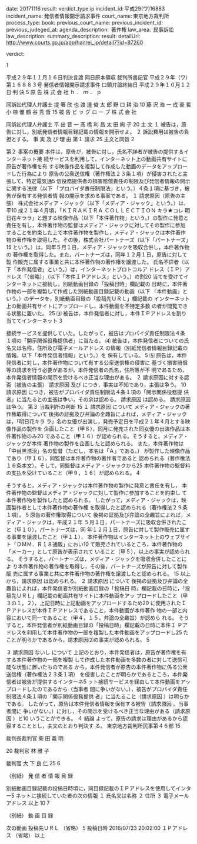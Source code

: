 
date: 20171116
result: 
verdict_type:ip
incident_id: 平成29(ワ)16883
incident_name: 発信者情報開示請求事件
court_name: 東京地方裁判所
process_type:
book: 
previous_court_name:
previous_incident_id:
previous_judeged_at:
agenda_description:  著作権
law_area:  民事訴訟
law_description: 
summary_description: 
result: 
detailUrl: http://www.courts.go.jp/app/hanrei_jp/detail7?id=87260

verdict:

1 
 
平成２９年１１月１６日判決言渡 同日原本領収 裁判所書記官 
平成２９年（ワ）第１６８８３号 発信者情報開示請求事件 
口頭弁論終結日 平成２９年１０月１２日 
判       決 
 5 
原       告        株 式 会 社 ｈ ． ｍ ． ｐ 
 
同訴訟代理人弁護士        提 箸 欣 也 
                 渡  邉  俊 太 郎 
                 野 口 耕 治 10 
                 藤 沢 浩 一 
                 成  豪 哲 
                 小 椋  優 
                 鶴 谷 秀 哲 
 15 
被       告        ビ ッ グ ロ ー ブ 株 式 会 社 
 
同訴訟代理人弁護士        平   出   晋   一 
                 髙   橋   利   昌 
                 太 田 絢 子 20 
主       文 
１ 被告は，原告に対し，別紙発信者情報目録記載の情報を開示せよ。 
２ 訴訟費用は被告の負担とする。 
事 実 及 び 理 由 
第１ 請求 25 
   主文と同旨 
2 
 
第２ 事案の概要 
本件は，原告が，被告に対し，氏名不詳者が被告の提供するインターネット接
続サービスを利用して，インターネット上の動画共有サイトに原告が著作権を有
する映像作品を複製して作成した動画のデータをアップロードした行為により
原告の公衆送信権（著作権法２３条１項）が侵害されたと主張して，特定電気通5 
信役務提供者の損害賠償責任の制限及び発信者情報の開示に関する法律（以下
「プロバイダ責任制限法」という。）４条１項に基づき，被告が保有する発信者情
報の開示を求める事案である。 
 １ 請求原因（原告の主張） 
   株式会社メディア・ジャック（以下「メディア・ジャック」という。）は，平10 
成２１年４月頃，「ＫＩＲＡＫＩＲＡ ＣＯＬＬＥＣＴＩＯＮ キラ★コレ 明
日花キララ」と題する映像作品（以下「本件著作物」という。）の製作に発意と
責任を有し，本件著作物の監督はメディア・ジャックに対してその製作に参加
することを約束した上で本件著作物を製作し，メディア・ジャックは本件著作
物の著作権を取得した。その後，株式会社パートナーズ（以下「パートナーズ」15 
という。）は，同年５月１日，メディア・ジャックを吸収合併し，本件著作物の
著作権を取得した。また，パートナーズは，同年１２月１日，原告に対して製
作販売に属する事業と共に本件著作物の著作権を譲渡した。 
   氏名不詳者（以下「本件発信者」という。）は，インターネットプロトコルア
ドレス（ＩＰ）アドレス「（省略）」（以下「本件ＩＰアドレス」という。）の割20 
当てを受けてインターネットに接続し，別紙動画目録の「投稿日時」欄記載の
日時に，本件著作物の一部を複製して作成した別紙動画目録記載の動画（以下
「本件動画」という。）のデータを，別紙動画目録の「投稿先ＵＲＬ」欄記載の
インターネット上の動画共有サイトにアップロードし，本件動画を不特定多数
の者が閲覧できる状態に置いた。 25 
  ⑶ 被告は，本件発信者に対し，本件ＩＰアドレスを割り当ててインターネット
3 
 
接続サービスを提供していた。したがって，被告はプロバイダ責任制限法４条
１項の「開示関係役務提供者」に当たる。 
⑷ 被告は，本件発信者についての氏名又は名称，住所及び電子メールアドレス
の情報（別紙発信者情報目録記載の情報。以下「本件発信者情報」という。）を
保有している。 5 
⑸ 原告は，本件発信者に対し，本件著作物について有する公衆送信権の侵害に
基づく損害賠償等の請求を行う必要があるが，本件発信者の氏名，住所等が不
明であるため，本件発信者情報の開示を受けるべき正当な理由がある。 
 ２ 請求原因に対する認否（被告の主張） 
   請求原因 及び につき，事実は不知であり，主張は争う。 10 
請求原因 につき，被告がプロバイダ責任制限法４条１項の「開示関係役務提
供者」に当たるとの主張は争い，その余は認める。 
請求原因 は認める。 
請求原因 は争う。 
第３ 当裁判所の判断 15 
１ 請求原因 について 
  メディア・ジャックの著作権取得について 
   後掲の証拠及び弁論の全趣旨によれば，メディア・ジャックは，「明日花キラ
ラ」名の女優が出演し，発売予定日を平成２１年４月とする映像作品の製作を
企画したこと（甲８），同月に発売された同女優の出演作品は本件著作物のみ20 
であること（甲１６）が認められる。そうすると，メディア・ジャックが本件
著作物の製作を企画したと認められる。 
また，本件著作物は「中目黒浩治」名の監督（ただし，本名は「Ａ」である。）
が製作した映像作品であり（甲１６），同監督は本件著作物の著作者であると
認められる（著作権法１６条本文）。そして，同監督はメディア・ジャックから25 
本件著作物の監督料の支払を受けていること（甲９，１６）が認められる。 
4 
 
そうすると，メディア・ジャックは本件著作物の製作に発意と責任を有し，
本件著作物の監督はメディア・ジャックに対して製作に参加することを約束し
て本件著作物を製作したと認められる。 
したがって，メディア・ジャックは，映画製作者として本件著作物の著作権
を取得したと認められる（著作権法２９条１項）。 5 
   原告の著作権取得について 
    後掲の証拠及び弁論の全趣旨によれば，メディア・ジャックは，平成２１年
５月１日，パートナーズに吸収合併されたこと（甲１０），パートナーズは，同
年１２月１日，原告に対して製作販売に属する事業を譲渡したこと（甲１１），
本件著作物はインターネット上のウェブサイト「ＤＭＭ．Ｒ１８通販」におい10 
て販売されているところ，本件著作物の「メーカー」として原告が表示されて
いること（甲５），以上の事実が認められる。 
    そうすると，パートナーズは，メディア・ジャックを吸収合併したことによ
り本件著作物の著作権を取得し，その後，パートナーズが原告に対して製作販
売に属する事業と共に本件著作物の著作権を譲渡したと認められる。 15 
 以上から，請求原因 は認められる。 
 ２ 請求原因 について 
  後掲の証拠及び弁論の全趣旨によれば，本件発信者が別紙動画目録の「投稿日
時」欄記載の日時に，「投稿先ＵＲＬ」欄記載の動画共有サイトに本件動画をアッ
プロードしたこと（甲３の１，２），上記日時に上記動画をアップロードするため20 
に使用されたＩＰアドレスが本件ＩＰアドレスであること，本件動画が本件著作
物の一部と内容において同一であること（甲４，１５，弁論の全趣旨）が認めら
れる。 
  そうすると，本件発信者が別紙動画目録の「投稿日時」欄記載の日時に本件Ｉ
Ｐアドレスを利用して本件著作物の一部を複製した本件動画をアップロードし25 
たことが明らかであるから，請求原因⑵の事実が認められる。 
5 
 
３ 請求原因 ないし について 
  上記のとおり，本件発信者は，原告が著作権を有する本件著作物の一部を複製
して作成した本件動画を多数の者に対して送信可能な状態に置いたものである
から，本件発信者が原告の本件著作物に係る公衆送信権（著作権法２３条１項）
を侵害したことが明らかであるところ，本件発信者は被告が提供するインターネ5 
ット接続サービスを経由して本件動画をアップロードしたのであるから（当事者
間に争いがない。），被告がプロバイダ責任制限法４条１項の「開示関係役務提供
者」に当たること（請求原因 ）は明らかである。 
したがって，原告は本件発信者情報を保有する被告（請求原因 。当事者間に
争いがない。）に対し，その開示を受けるべき正当な理由がある（請求原因 ）と10 
いうことができる。 
４ 結論 
よって，原告の請求は理由があるから認容することとし，主文のとおり判決す
る。 
東京地方裁判所民事第４６部 15 
 
裁判長裁判官      柴   田   義   明 
 
 
 20 
   裁判官      林       雅   子 
 
 
 
   裁判官      大   下   良   仁  25 
6 
 
 
（別紙） 
発 信 者 情 報 目 録 
 
 別紙動画目録記載の投稿日時頃に，同目録記載のＩＰアドレスを使用してインター5 
ネットに接続していた者の次の情報 
１ 氏名又は名称 
２ 住所 
３ 電子メールアドレス 
以上  10 
7 
 
（別紙） 
動 画 目 録 
 
次の動画 
投稿先ＵＲＬ （省略） 5 
投稿日時 2016/07/23 20:02:00 
ＩＰアドレス （省略） 
以上 

                    